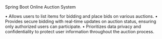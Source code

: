 Spring Boot Online Auction System

• Allows users to list items for bidding and place bids on various auctions.
• Provides secure bidding with real-time updates on auction status, ensuring only authorized users can
  participate.
• Prioritizes data privacy and confidentiality to protect user information throughout the auction process.
